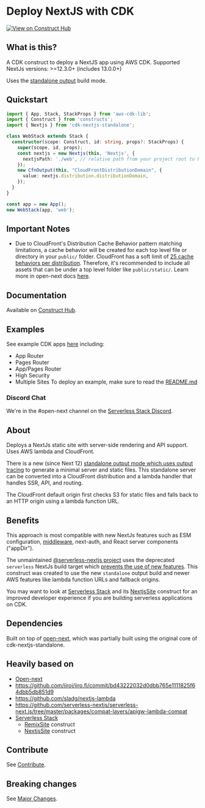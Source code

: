 # Deploy NextJS with CDK

[![View on Construct Hub](https://constructs.dev/badge?package=cdk-nextjs-standalone)](https://constructs.dev/packages/cdk-nextjs-standalone)

## What is this?

A CDK construct to deploy a NextJS app using AWS CDK.
Supported NextJs versions: >=12.3.0+ (includes 13.0.0+)

Uses the [standalone output](https://nextjs.org/docs/advanced-features/output-file-tracing) build mode.

## Quickstart
```ts
import { App, Stack, StackProps } from 'aws-cdk-lib';
import { Construct } from 'constructs';
import { Nextjs } from 'cdk-nextjs-standalone';

class WebStack extends Stack {
  constructor(scope: Construct, id: string, props?: StackProps) {
    super(scope, id, props);
    const nextjs = new Nextjs(this, 'Nextjs', {
      nextjsPath: './web', // relative path from your project root to NextJS
    });
    new CfnOutput(this, "CloudFrontDistributionDomain", {
      value: nextjs.distribution.distributionDomain,
    });
  }
}

const app = new App();
new WebStack(app, 'web');
```

## Important Notes
- Due to CloudFront's Distribution Cache Behavior pattern matching limitations, a cache behavior will be created for each top level file or directory in your `public/` folder. CloudFront has a soft limit of [25 cache behaviors per distribution](https://docs.aws.amazon.com/AmazonCloudFront/latest/DeveloperGuide/cloudfront-limits.html#limits-web-distributions). Therefore, it's recommended to include all assets that can be under a top level folder like `public/static/`. Learn more in open-next docs [here](https://github.com/sst/open-next/blob/main/README.md#workaround-create-one-cache-behavior-per-top-level-file-and-folder-in-public-aws-specific).

## Documentation

Available on [Construct Hub](https://constructs.dev/packages/cdk-nextjs-standalone/).

## Examples

See example CDK apps [here](./examples) including:
- App Router
- Pages Router
- App/Pages Router
- High Security
- Multiple Sites
To deploy an example, make sure to read the [README.md](./examples/README.md)

### Discord Chat

We're in the #open-next channel on the [Serverless Stack Discord](https://discord.gg/sst).

## About

Deploys a NextJs static site with server-side rendering and API support. Uses AWS lambda and CloudFront.

There is a new (since Next 12) [standalone output mode which uses output tracing](https://nextjs.org/docs/advanced-features/output-file-tracing) to generate a minimal server and static files.
This standalone server can be converted into a CloudFront distribution and a lambda handler that handles SSR, API, and routing.

The CloudFront default origin first checks S3 for static files and falls back to an HTTP origin using a lambda function URL.

## Benefits

This approach is most compatible with new NextJs features such as ESM configuration, [middleware](https://nextjs.org/docs/advanced-features/middleware), next-auth, and React server components ("appDir").

The unmaintained [@serverless-nextjs project](https://github.com/serverless-nextjs/serverless-next.js) uses the deprecated `serverless` NextJs build target which [prevents the use of new features](https://github.com/serverless-nextjs/serverless-next.js/pull/2478).
This construct was created to use the new `standalone` output build and newer AWS features like lambda function URLs and fallback origins.

You may want to look at [Serverless Stack](https://sst.dev) and its [NextjsSite](https://docs.sst.dev/constructs/NextjsSite) construct for an improved developer experience if you are building serverless applications on CDK.

## Dependencies

Built on top of [open-next](https://open-next.js.org/), which was partially built using the original core of cdk-nextjs-standalone.

## Heavily based on

- [Open-next](https://open-next.js.org/)
- <https://github.com/iiroj/iiro.fi/commit/bd43222032d0dbb765e1111825f64dbb5db851d9>
- <https://github.com/sladg/nextjs-lambda>
- <https://github.com/serverless-nextjs/serverless-next.js/tree/master/packages/compat-layers/apigw-lambda-compat>
- [Serverless Stack](https://github.com/serverless-stack/sst)
  - [RemixSite](https://github.com/serverless-stack/sst/blob/master/packages/resources/src/NextjsSite.ts) construct
  - [NextjsSite](https://github.com/serverless-stack/sst/blob/master/packages/resources/src/RemixSite.ts) construct

## Contribute

See [Contribute](./docs/contribute.md).

## Breaking changes

See [Major Changes](./docs/major-changes.md).
